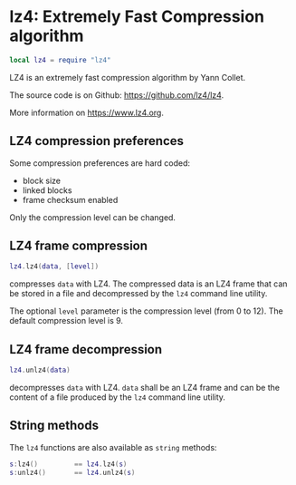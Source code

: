 # lz4: Extremely Fast Compression algorithm

``` lua
local lz4 = require "lz4"
```

LZ4 is an extremely fast compression algorithm by Yann Collet.

The source code is on Github: <https://github.com/lz4/lz4>.

More information on <https://www.lz4.org>.

## LZ4 compression preferences

Some compression preferences are hard coded:

- block size
- linked blocks
- frame checksum enabled

Only the compression level can be changed.

## LZ4 frame compression

``` lua
lz4.lz4(data, [level])
```

compresses `data` with LZ4. The compressed data is an LZ4 frame that can
be stored in a file and decompressed by the `lz4` command line utility.

The optional `level` parameter is the compression level (from 0 to 12).
The default compression level is 9.

## LZ4 frame decompression

``` lua
lz4.unlz4(data)
```

decompresses `data` with LZ4. `data` shall be an LZ4 frame and can be
the content of a file produced by the `lz4` command line utility.

## String methods

The `lz4` functions are also available as `string` methods:

``` lua
s:lz4()         == lz4.lz4(s)
s:unlz4()       == lz4.unlz4(s)
```
